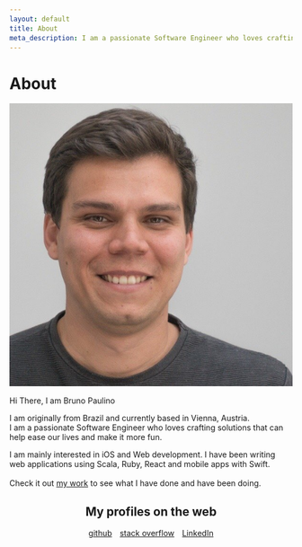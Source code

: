 ```yaml
---
layout: default
title: About
meta_description: I am a passionate Software Engineer who loves crafting solutions that can help ease our lives and make it more fun.
---
```


<div class="flex-center about-me">
	<h1>About</h1>
	<img src="/assets/images/me.jpg" class="me"/>
	<p>Hi There, I am Bruno Paulino</p>
    <p>
        I am originally from Brazil and currently based in Vienna, Austria.<br/>
        I am a passionate Software Engineer who loves crafting solutions that can help ease our lives and make it more fun.
    </p>
    <p>
        I am mainly interested in iOS and Web development. I have been writing web applications using Scala, Ruby, React and mobile apps with Swift.<br/><br/>Check it out <a href="/work">my work</a> to see what I have done and have been doing.<br/>
    </p>
    <div style="text-align: center; padding-bottom: 30px;">
        <h2>My profiles on the web</h2>
        <a href="https://github.com/brunojppb" style="margin-right: 10px">github</a>
        <a href="https://stackoverflow.com/users/2301092/bruno-paulino" style="margin-right: 10px">stack overflow</a>
        <a href="https://www.linkedin.com/in/brunojppb/">LinkedIn</a>
    </div>
</div>